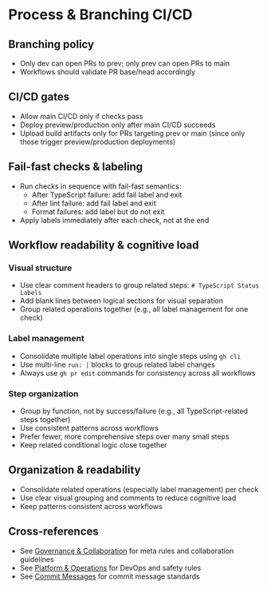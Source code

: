 # Process & Branching CI/CD

## Branching policy

- Only dev can open PRs to prev; only prev can open PRs to main
- Workflows should validate PR base/head accordingly

## CI/CD gates

- Allow main CI/CD only if checks pass
- Deploy preview/production only after main CI/CD succeeds
- Upload build artifacts only for PRs targeting prev or main (since only those trigger preview/production deployments)

## Fail-fast checks & labeling

- Run checks in sequence with fail-fast semantics:
  - After TypeScript failure: add fail label and exit
  - After lint failure: add fail label and exit
  - Format failures: add label but do not exit
- Apply labels immediately after each check, not at the end

## Workflow readability & cognitive load

### Visual structure

- Use clear comment headers to group related steps: `# TypeScript Status Labels`
- Add blank lines between logical sections for visual separation
- Group related operations together (e.g., all label management for one check)

### Label management

- Consolidate multiple label operations into single steps using `gh cli`
- Use multi-line `run: |` blocks to group related label changes
- Always use `gh pr edit` commands for consistency across all workflows

### Step organization

- Group by function, not by success/failure (e.g., all TypeScript-related steps together)
- Use consistent patterns across workflows
- Prefer fewer, more comprehensive steps over many small steps
- Keep related conditional logic close together

## Organization & readability

- Consolidate related operations (especially label management) per check
- Use clear visual grouping and comments to reduce cognitive load
- Keep patterns consistent across workflows

## Cross-references

- See [Governance & Collaboration](governance-collaboration.md) for meta rules and collaboration guidelines
- See [Platform & Operations](platform-operations.md) for DevOps and safety rules
- See [Commit Messages](commit-messages.md) for commit message standards